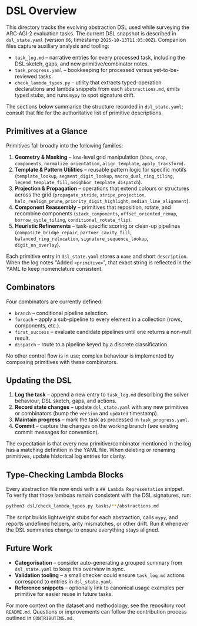 # DSL Overview

This directory tracks the evolving abstraction DSL used while surveying the ARC‑AGI‑2 evaluation tasks.  The current DSL snapshot is described in `dsl_state.yaml` (version `66`, timestamp `2025-10-13T11:05:00Z`).  Companion files capture auxiliary analysis and tooling:

- `task_log.md` – narrative entries for every processed task, including the DSL sketch, gaps, and new primitive/combinator notes.
- `task_progress.yaml` – bookkeeping for processed versus yet-to-be-reviewed tasks.
- `check_lambda_types.py` – utility that extracts typed-operation declarations and lambda snippets from each `abstractions.md`, emits typed stubs, and runs `mypy` to spot signature drift.

The sections below summarise the structure recorded in `dsl_state.yaml`; consult that file for the authoritative list of primitive descriptions.

## Primitives at a Glance

Primitives fall broadly into the following families:

1. **Geometry & Masking** – low-level grid manipulation (`bbox`, `crop`, `components`, `normalize_orientation`, `align_template`, `apply_transform`).
2. **Template & Pattern Utilities** – reusable pattern logic for specific motifs (`template_lookup`, `segment_digit_lookup`, `macro_dual_ring_tiling`, `legend_template_fill`, `neighbor_template_dispatch`).
3. **Projection & Propagation** – operations that extend colours or structures across the grid (`propagate_stride`, `stripe_projection`, `halo_realign_prune`, `priority_digit_highlight`, `median_line_alignment`).
4. **Component Reassembly** – primitives that reposition, rotate, and recombine components (`stack_components`, `offset_oriented_remap`, `borrow_cycle_tiling`, `conditional_rotate_flip`).
5. **Heuristic Refinements** – task-specific scoring or clean-up pipelines (`composite_bridge_repair`, `partner_cavity_fill`, `balanced_ring_relocation`, `signature_sequence_lookup`, `digit_nn_overlay`).

Each primitive entry in `dsl_state.yaml` stores a `name` and short `description`.  When the log notes "Added `<primitive>`", that exact string is reflected in the YAML to keep nomenclature consistent.

## Combinators

Four combinators are currently defined:

- `branch` – conditional pipeline selection.
- `foreach` – apply a sub-pipeline to every element in a collection (rows, components, etc.).
- `first_success` – evaluate candidate pipelines until one returns a non-null result.
- `dispatch` – route to a pipeline keyed by a discrete classification.

No other control flow is in use; complex behaviour is implemented by composing primitives with these combinators.

## Updating the DSL

1. **Log the task** – append a new entry to `task_log.md` describing the solver behaviour, DSL sketch, gaps, and actions.
2. **Record state changes** – update `dsl_state.yaml` with any new primitives or combinators (bump the `version` and `updated` timestamp).
3. **Maintain progress** – mark the task as processed in `task_progress.yaml`.
4. **Commit** – capture the changes on the working branch (see existing commit messages for convention).

The expectation is that every new primitive/combinator mentioned in the log has a matching definition in the YAML file.  When deleting or renaming primitives, update historical log entries for clarity.

## Type-Checking Lambda Blocks

Every abstraction file now ends with a `## Lambda Representation` snippet.  To verify that those lambdas remain consistent with the DSL signatures, run:

```bash
python3 dsl/check_lambda_types.py tasks/**/abstractions.md
```

The script builds lightweight stubs for each abstraction, calls `mypy`, and reports undefined helpers, arity mismatches, or other drift.  Run it whenever the DSL summaries change to ensure everything stays aligned.

## Future Work

- **Categorisation** – consider auto-generating a grouped summary from `dsl_state.yaml` to keep this overview in sync.
- **Validation tooling** – a small checker could ensure `task_log.md` actions correspond to entries in `dsl_state.yaml`.
- **Reference snippets** – optionally link to canonical usage examples per primitive for easier reuse in future tasks.

For more context on the dataset and methodology, see the repository root `README.md`.  Questions or improvements can follow the contribution process outlined in `CONTRIBUTING.md`.
